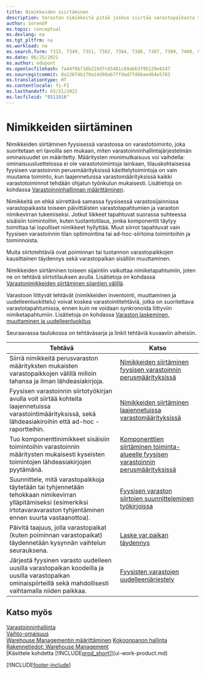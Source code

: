 ```yaml
---
title: Nimikkeiden siirtäminen
description: Varaston nimikkeitä pitää joskus siirtää varastopaikasta toiseen päivittäisten varastotapahtumien ja varaston nimikevirran tukemiseksi.
author: SorenGP
ms.topic: conceptual
ms.devlang: na
ms.tgt_pltfrm: na
ms.workload: na
ms.search.form: 7315, 7349, 7351, 7382, 7384, 7386, 7387, 7399, 7400, 9314, 9330, 9345
ms.date: 06/25/2021
ms.author: edupont
ms.openlocfilehash: 7a44f0b716b219d7c65481c69abb3795129e8147
ms.sourcegitcommit: 8a12074b170a14d98ab7ffdad77d66aed64e5783
ms.translationtype: HT
ms.contentlocale: fi-FI
ms.lasthandoff: 03/31/2022
ms.locfileid: "8511916"
---
```

# <a name="moving-items"></a>Nimikkeiden siirtäminen

Nimikkeiden siirtäminen fyysisessä varastossa on varastotoiminto, joka suoritetaan eri tavoilla sen mukaan, miten varastoinninhallintajärjestelmän ominaisuudet on määritetty. Määritysten monimutkaisuus voi vaihdella: ominaisuusluettelossa ei ole varastotoimintoja lainkaan, tilauskohtaisessa fyysisen varastoinnin perusmäärityksissä käsittelytoimintoja on vain muutama toiminto, kun laajennetuissa varastomäärityksissä kaikki varastotoiminnot tehdään ohjatun työnkulun mukaisesti. Lisätietoja on kohdassa [Varastoinninhallinnan määrittäminen](warehouse-setup-warehouse.md).

Nimikkeitä on ehkä siirrettävä samassa fyysisessä varastosijainnissa varastopaikasta toiseen päivittäisten varastotapahtumien ja varaston nimikevirran tukemiseksi. Jotkut liikkeet tapahtuvat suorassa suhteessa sisäisiin toimintoihin, kuten tuotantotilaus, jonka komponentit täytyy toimittaa tai lopulliset nimikkeet hyllyttää. Muut siirrot tapahtuvat vain fyysisen varastoinnin tilan optimointina tai ad-hoc-siirtoina toimintoihin ja toiminnoista.

Muita siirtotehtäviä ovat poiminnan tai tuotannon varastopaikkojen kausittainen täydennys sekä varastopaikan sisällön muuttaminen.

Nimikkeiden siirtäminen toiseen sijaintiin vaikuttaa nimiketapahtumiin, joten ne on tehtävä siirtotilauksen avulla. Lisätietoja on kohdassa [Varastonimikkeiden siirtäminen sijantien välillä](inventory-how-transfer-between-locations.md).  

Varastoon liittyvät tehtävät (nimikkeiden inventointi, muuttaminen ja uudelleenluokittelu) voivat koskea varastointitehtäviä, jotka on suoritettava varastotapahtumissa, ennen kuin ne voidaan synkronoida liittyviin nimiketapahtumiin. Lisätietoja on kohdassa [Varaston laskeminen, muuttaminen ja uudelleenluokitus](inventory-how-count-adjust-reclassify.md)  

 Seuraavassa taulukossa on tehtäväsarja ja linkit tehtäviä kuvaaviin aiheisiin.   

|**Tehtävä**|**Katso**|  
|------------|-------------|  
|Siirrä nimikkeitä perusvaraston määrityksten mukaisten varastopaikkojen välillä milloin tahansa ja ilman lähdeasiakirjoja.|[Nimikkeiden siirtäminen fyysisen varastoinnin perusmäärityksissä](warehouse-how-to-move-items-ad-hoc-in-basic-warehousing.md)|
|Fyysisen varastoinnin siirtotyökirjan avulla voit siirtää kohteita laajennetuissa varastointimäärityksissä, sekä lähdeasiakiroihin että ad-hoc -raportteihin.|[Nimikkeiden siirtäminen laajennetuissa varastomäärityksissä](warehouse-how-to-move-items-in-advanced-warehousing.md)|  
|Tuo komponenttinimikkeet sisäisiin toimintoihin varastoinnin määritysten mukaisesti kyseisten toimintojen lähdeasiakirjojen pyytämänä.|[Komponenttien siirtäminen toiminta-alueelle fyysisen varastoinnin perusmäärityksissä](warehouse-how-to-move-components-to-an-operation-area-in-basic-warehousing.md)|
|Suunnittele, mitä varastopaikkoja täytetään tai tyhjennetään tehokkaan nimikevirran ylläpitämiseksi (esimerkiksi irtotavaravaraston tyhjentäminen ennen suurta vastaanottoa).|[Fyysisen varaston siirtojen suunnitteleminen työkirjoissa](warehouse-how-to-plan-warehouse-movements-in-worksheets.md)|
|Päivitä taajuus, jolla varastopaikat (kuten poiminnan varastopaikat) täydennetään kysynnän vaihtelun seurauksena.|[Laske var.paikan täydennys](warehouse-how-to-calculate-bin-replenishment.md)|
|Järjestä fyysinen varasto uudelleen uusilla varastopaikan koodeilla ja uusilla varastopaikan ominaispiirteillä sekä mahdollisesti vaihtamalla niiden paikkaa.|[Fyysisten varastojen uudelleenjärjestely](warehouse-how-to-restructure-warehouses.md)|  

## <a name="see-also"></a>Katso myös

[Varastoinninhallinta](warehouse-manage-warehouse.md)  
[Vaihto-omaisuus](inventory-manage-inventory.md)  
[Warehouse Managementin määrittäminen](warehouse-setup-warehouse.md) 
[Kokoonpanon hallinta](assembly-assemble-items.md)
[Rakennetiedot: Warehouse Management](design-details-warehouse-management.md)  
[Käsittele kohdetta [!INCLUDE[prod_short](includes/prod_short.md)]](ui-work-product.md)


[!INCLUDE[footer-include](includes/footer-banner.md)]